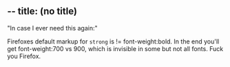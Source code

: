 --
title: (no title)
--
<p>"In case I ever need this again:" </p>

<p>Firefoxes default markup for <code>strong</code> is != font-weight:bold. In the end you'll get font-weight:700 vs 900, which is invisible in some but not all fonts. Fuck you Firefox.</p>